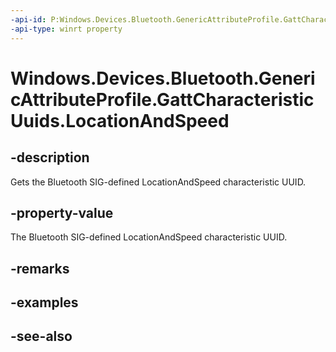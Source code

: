```yaml
---
-api-id: P:Windows.Devices.Bluetooth.GenericAttributeProfile.GattCharacteristicUuids.LocationAndSpeed
-api-type: winrt property
---
```


<!-- Property syntax
public System.Guid LocationAndSpeed { get; }
-->

# Windows.Devices.Bluetooth.GenericAttributeProfile.GattCharacteristicUuids.LocationAndSpeed

## -description
Gets the Bluetooth SIG-defined LocationAndSpeed characteristic UUID.

## -property-value
The Bluetooth SIG-defined LocationAndSpeed characteristic UUID.

## -remarks

## -examples

## -see-also
